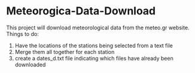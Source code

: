 # Meteorogica-Data-Download
This project will download meteorological data from the meteo.gr website.
Things to do:
1. Have the locations of the stations being selected from a text file
2. Merge them all together for each station
3. create a dates_d.txt file indicating which files have already been downloaded

